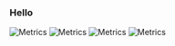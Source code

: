 ### Hello

<picture>
  <img src="/metrics.plugin.languages.svg" alt="Metrics">
</picture>
<picture>
  <img src="/metrics.plugin.activity.charts.svg" alt="Metrics">
</picture>
<picture>
  <img src="/metrics.plugin.wakatime.svg" alt="Metrics">
</picture>
<picture>
  <img src="/metrics.plugin.notable.indepth.svg" alt="Metrics">
</picture>
